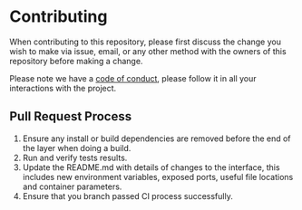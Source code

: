 # Contributing

When contributing to this repository, please first discuss the change you wish to make via issue,
email, or any other method with the owners of this repository before making a change. 

Please note we have a [code of conduct](https://github.com/SerhiiVoznyi/ticketmaster-api-sdk-dot-net/blob/master/CODE_OF_CONDUCT.md), please follow it in all your interactions with the project.

## Pull Request Process

1. Ensure any install or build dependencies are removed before the end of the layer when doing a 
   build.
2. Run and verify tests results.
2. Update the README.md with details of changes to the interface, this includes new environment 
   variables, exposed ports, useful file locations and container parameters.
3. Ensure that you branch passed CI process successfully. 
